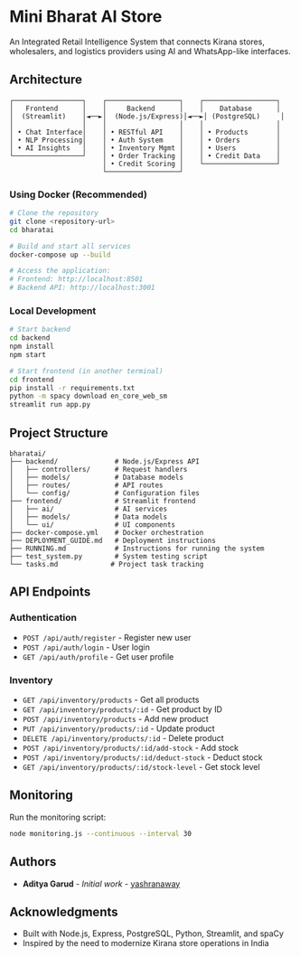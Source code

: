 # Mini Bharat AI Store

An Integrated Retail Intelligence System that connects Kirana stores, wholesalers, and logistics providers using AI and WhatsApp-like interfaces.

## Architecture

```
┌─────────────────┐    ┌──────────────────┐    ┌──────────────────┐
│   Frontend      │    │     Backend      │    │    Database      │
│  (Streamlit)    │◄──►│  (Node.js/Express)│◄──►│ (PostgreSQL)     │
│                 │    │                  │    │                  │
│ • Chat Interface│    │ • RESTful API    │    │ • Products       │
│ • NLP Processing│    │ • Auth System    │    │ • Orders         │
│ • AI Insights   │    │ • Inventory Mgmt │    │ • Users          │
└─────────────────┘    │ • Order Tracking │    │ • Credit Data    │
                       │ • Credit Scoring │    └──────────────────┘
                       └──────────────────┘
```


### Using Docker (Recommended)
```bash
# Clone the repository
git clone <repository-url>
cd bharatai

# Build and start all services
docker-compose up --build

# Access the application:
# Frontend: http://localhost:8501
# Backend API: http://localhost:3001
```

### Local Development
```bash
# Start backend
cd backend
npm install
npm start

# Start frontend (in another terminal)
cd frontend
pip install -r requirements.txt
python -m spacy download en_core_web_sm
streamlit run app.py
```


## Project Structure

```
bharatai/
├── backend/              # Node.js/Express API
│   ├── controllers/      # Request handlers
│   ├── models/           # Database models
│   ├── routes/           # API routes
│   └── config/           # Configuration files
├── frontend/             # Streamlit frontend
│   ├── ai/               # AI services
│   ├── models/           # Data models
│   └── ui/               # UI components
├── docker-compose.yml    # Docker orchestration
├── DEPLOYMENT_GUIDE.md   # Deployment instructions
├── RUNNING.md            # Instructions for running the system
├── test_system.py        # System testing script
└── tasks.md             # Project task tracking
```

## API Endpoints

### Authentication
- `POST /api/auth/register` - Register new user
- `POST /api/auth/login` - User login
- `GET /api/auth/profile` - Get user profile

### Inventory
- `GET /api/inventory/products` - Get all products
- `GET /api/inventory/products/:id` - Get product by ID
- `POST /api/inventory/products` - Add new product
- `PUT /api/inventory/products/:id` - Update product
- `DELETE /api/inventory/products/:id` - Delete product
- `POST /api/inventory/products/:id/add-stock` - Add stock
- `POST /api/inventory/products/:id/deduct-stock` - Deduct stock
- `GET /api/inventory/products/:id/stock-level` - Get stock level


## Monitoring

Run the monitoring script:
```bash
node monitoring.js --continuous --interval 30
```

## Authors

- **Aditya Garud** - *Initial work* - [yashranaway](https://github.com/yashranaway)


## Acknowledgments
- Built with Node.js, Express, PostgreSQL, Python, Streamlit, and spaCy
- Inspired by the need to modernize Kirana store operations in India